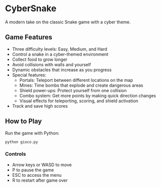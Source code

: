 # CyberSnake

A modern take on the classic Snake game with a cyber theme.

## Game Features
- Three difficulty levels: Easy, Medium, and Hard
- Control a snake in a cyber-themed environment
- Collect food to grow longer
- Avoid collisions with walls and yourself
- Dynamic obstacles that increase as you progress
- Special features:
  - Portals: Teleport between different locations on the map
  - Mines: Time bombs that explode and create dangerous areas
  - Shield power-ups: Protect yourself from one collision
  - Combo system: Get more points by making quick direction changes
  - Visual effects for teleporting, scoring, and shield activation
- Track and save high scores

## How to Play
Run the game with Python:
```
python gioco.py
```

### Controls
- Arrow keys or WASD to move
- P to pause the game
- ESC to access the menu
- R to restart after game over 